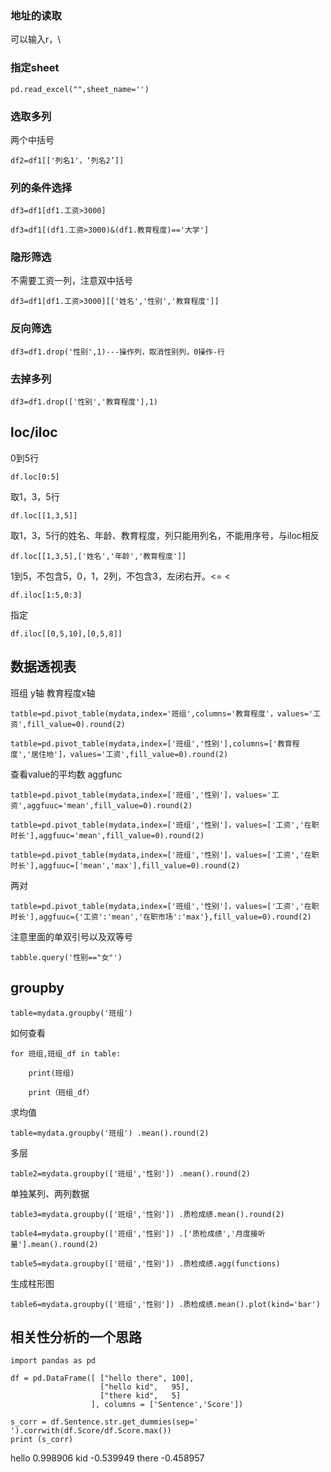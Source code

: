 ### 地址的读取

可以输入r，\

### 指定sheet

    pd.read_excel("",sheet_name='')

### 选取多列

两个中括号

    df2=df1[['列名1'，‘列名2’]]

### 列的条件选择

    df3=df1[df1.工资>3000]
  
    df3=df1[(df1.工资>3000)&(df1.教育程度)=='大学']
  
### 隐形筛选

不需要工资一列，注意双中括号

    df3=df1[df1.工资>3000][['姓名','性别','教育程度']]
  
### 反向筛选

    df3=df1.drop('性别',1)---操作列，取消性别列，0操作-行
  
### 去掉多列

    df3=df1.drop(['性别','教育程度'],1)
  
## loc/iloc

0到5行

    df.loc[0:5] 

取1，3，5行

    df.loc[[1,3,5]]  

取1，3，5行的姓名、年龄、教育程度，列只能用列名，不能用序号，与iloc相反

    df.loc[[1,3,5],['姓名','年龄','教育程度']] 

1到5，不包含5，0，1，2列，不包含3，左闭右开。<=      <

    df.iloc[1:5,0:3] 

指定

    df.iloc[[0,5,10],[0,5,8]] 
  
## 数据透视表

班组 y轴  教育程度x轴

    tatble=pd.pivot_table(mydata,index='班组',columns='教育程度'，values='工资',fill_value=0).round(2)

    tatble=pd.pivot_table(mydata,index=['班组','性别'],columns=['教育程度','居住地']，values='工资',fill_value=0).round(2)

查看value的平均数 aggfunc

    tatble=pd.pivot_table(mydata,index=['班组','性别']，values='工资',aggfuuc='mean',fill_value=0).round(2)

    tatble=pd.pivot_table(mydata,index=['班组','性别']，values=['工资','在职时长'],aggfuuc='mean',fill_value=0).round(2)

    tatble=pd.pivot_table(mydata,index=['班组','性别']，values=['工资','在职时长'],aggfuuc=['mean','max'],fill_value=0).round(2)

两对

    tatble=pd.pivot_table(mydata,index=['班组','性别']，values=['工资','在职时长'],aggfuuc={'工资':'mean','在职市场':'max'},fill_value=0).round(2)

注意里面的单双引号以及双等号

    tabble.query('性别=="女"')


## groupby

    table=mydata.groupby('班组')

如何查看

    for 班组,班组_df in table:

        print(班组)
            
        print（班组_df）

求均值
            
    table=mydata.groupby('班组') .mean().round(2)
          
多层

    table2=mydata.groupby(['班组','性别']) .mean().round(2)
        
单独某列、两列数据

    table3=mydata.groupby(['班组','性别']) .质检成绩.mean().round(2)

    table4=mydata.groupby(['班组','性别']) .['质检成绩','月度接听量'].mean().round(2)         
          
    table5=mydata.groupby(['班组','性别']) .质检成绩.agg(functions)
    
生成柱形图
    
    table6=mydata.groupby(['班组','性别']) .质检成绩.mean().plot(kind='bar')
    
    
## 相关性分析的一个思路
      
    import pandas as pd

    df = pd.DataFrame([ ["hello there", 100],
                        ["hello kid",   95],
                        ["there kid",   5]
                      ], columns = ['Sentence','Score'])

    s_corr = df.Sentence.str.get_dummies(sep=' ').corrwith(df.Score/df.Score.max())
    print (s_corr)
    
hello    0.998906
kid     -0.539949
there   -0.458957
